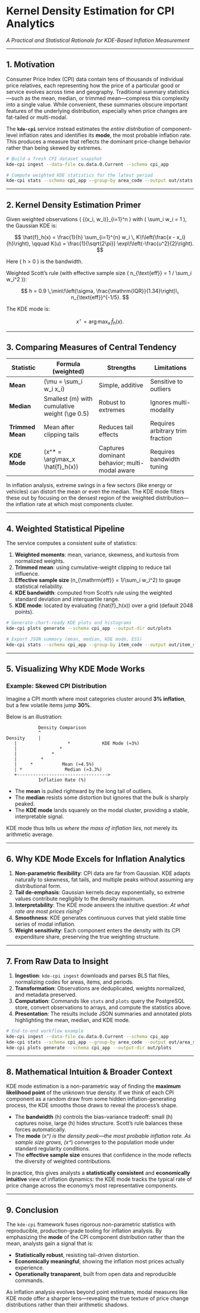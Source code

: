 # Kernel Density Estimation for CPI Analytics

*A Practical and Statistical Rationale for KDE-Based Inflation Measurement*

---

## 1. Motivation

Consumer Price Index (CPI) data contain tens of thousands of individual price relatives, each representing how the price of a particular good or service evolves across time and geography. Traditional summary statistics—such as the mean, median, or trimmed mean—compress this complexity into a single value. While convenient, these summaries obscure important features of the underlying distribution, especially when price changes are fat-tailed or multi-modal.

The **`kde-cpi`** service instead estimates the *entire distribution* of component-level inflation rates and identifies its **mode**, the most probable inflation rate. This produces a measure that reflects the dominant price-change behavior rather than being skewed by extremes.

```bash
# Build a fresh CPI dataset snapshot
kde-cpi ingest --data-file cu.data.0.Current --schema cpi_app

# Compute weighted KDE statistics for the latest period
kde-cpi stats --schema cpi_app --group-by area_code --output out/stats.json
```

---

## 2. Kernel Density Estimation Primer

Given weighted observations \( \{(x_i, w_i)\}_{i=1}^n \) with \( \sum_i w_i = 1 \), the Gaussian KDE is:

$$
\hat{f}_h(x) = \frac{1}{h} \sum_{i=1}^{n} w_i \, K\!\left(\frac{x - x_i}{h}\right),
\qquad
K(u) = \frac{1}{\sqrt{2\pi}} \exp\!\left(-\frac{u^2}{2}\right).
$$

Here \( h > 0 \) is the bandwidth.

Weighted Scott’s rule (with effective sample size \( n_{\text{eff}} = 1 / \sum_i w_i^2 \)):

$$
h = 0.9 \,\min\!\left(\sigma, \frac{\mathrm{IQR}}{1.34}\right)\, n_{\text{eff}}^{-1/5}.
$$

The KDE mode is:

$$
x^\star = \arg\max_x \, \hat{f}_h(x).
$$

---

## 3. Comparing Measures of Central Tendency

| Statistic        | Formula (weighted)                            | Strengths                                     | Limitations                      |
| ---------------- | --------------------------------------------- | --------------------------------------------- | -------------------------------- |
| **Mean**         | (\mu = \sum_i w_i x_i)                        | Simple, additive                              | Sensitive to outliers            |
| **Median**       | Smallest (m) with cumulative weight (\ge 0.5) | Robust to extremes                            | Ignores multi-modality           |
| **Trimmed Mean** | Mean after clipping tails                     | Reduces tail effects                          | Requires arbitrary trim fraction |
| **KDE Mode**     | (x^* = \arg\max_x \hat{f}_h(x))               | Captures dominant behavior; multi-modal aware | Requires bandwidth tuning        |

In inflation analysis, extreme swings in a few sectors (like energy or vehicles) can distort the mean or even the median. The KDE mode filters these out by focusing on the densest region of the weighted distribution—the inflation rate at which most components cluster.

---

## 4. Weighted Statistical Pipeline

The service computes a consistent suite of statistics:

1. **Weighted moments**: mean, variance, skewness, and kurtosis from normalized weights.
2. **Trimmed mean**: using cumulative-weight clipping to reduce tail influence.
3. **Effective sample size** (n_{\mathrm{eff}} = 1/\sum_i w_i^2) to gauge statistical reliability.
4. **KDE bandwidth**: computed from Scott’s rule using the weighted standard deviation and interquartile range.
5. **KDE mode**: located by evaluating (\hat{f}_h(x)) over a grid (default 2048 points).

```bash
# Generate chart-ready KDE plots and histograms
kde-cpi plots generate --schema cpi_app --output-dir out/plots

# Export JSON summary (mean, median, KDE mode, ESS)
kde-cpi stats --schema cpi_app --group-by item_code --output out/item_stats.json
```

---

## 5. Visualizing Why KDE Mode Works

### Example: Skewed CPI Distribution

Imagine a CPI month where most categories cluster around **3% inflation**, but a few volatile items jump **30%**.

Below is an illustration:

```
            Density Comparison
            ^
Density     |
   |                   *            KDE Mode (≈3%)
   |                *
   |             *
   |         *
   |     *           Mean (≈4.5%)
   | *                Median (≈3.3%)
   +---------------------------------->
            Inflation Rate (%)
```

* The **mean** is pulled rightward by the long tail of outliers.
* The **median** resists some distortion but ignores that the bulk is sharply peaked.
* The **KDE mode** lands squarely on the modal cluster, providing a stable, interpretable signal.

KDE mode thus tells us *where the mass of inflation lies*, not merely its arithmetic average.

---

## 6. Why KDE Mode Excels for Inflation Analytics

1. **Non-parametric flexibility**: CPI data are far from Gaussian. KDE adapts naturally to skewness, fat tails, and multiple peaks without assuming any distributional form.
2. **Tail de-emphasis**: Gaussian kernels decay exponentially, so extreme values contribute negligibly to the density maximum.
3. **Interpretability**: The KDE mode answers the intuitive question: *At what rate are most prices rising?*
4. **Smoothness**: KDE generates continuous curves that yield stable time series of modal inflation.
5. **Weight sensitivity**: Each component enters the density with its CPI expenditure share, preserving the true weighting structure.

---

## 7. From Raw Data to Insight

1. **Ingestion**: `kde-cpi ingest` downloads and parses BLS flat files, normalizing codes for areas, items, and periods.
2. **Transformation**: Observations are deduplicated, weights normalized, and metadata preserved.
3. **Computation**: Commands like `stats` and `plots` query the PostgreSQL store, convert observations to arrays, and compute the statistics above.
4. **Presentation**: The results include JSON summaries and annotated plots highlighting the mean, median, and KDE mode.

```bash
# End-to-end workflow example
kde-cpi ingest --data-file cu.data.0.Current --schema cpi_app
kde-cpi stats --schema cpi_app --group-by area_code --output out/area_stats.json
kde-cpi plots generate --schema cpi_app --output-dir out/plots
```

---

## 8. Mathematical Intuition & Broader Context

KDE mode estimation is a non-parametric way of finding the **maximum likelihood point** of the unknown true density. If we think of each CPI component as a random draw from some hidden inflation-generating process, the KDE smooths those draws to reveal the process’s shape.

* The **bandwidth** (h) controls the bias–variance tradeoff: small (h) captures noise, large (h) hides structure.  Scott’s rule balances these forces automatically.
* The **mode** (x^*) is the density peak—the most probable inflation rate.  As sample size grows, (x^*) converges to the population mode under standard regularity conditions.
* The **effective sample size** ensures that confidence in the mode reflects the diversity of weighted contributions.

In practice, this gives analysts a **statistically consistent** and **economically intuitive** view of inflation dynamics: the KDE mode tracks the typical rate of price change across the economy’s most representative components.

---

## 9. Conclusion

The `kde-cpi` framework fuses rigorous non-parametric statistics with reproducible, production-grade tooling for inflation analysis. By emphasizing the **mode** of the CPI component distribution rather than the mean, analysts gain a signal that is:

* **Statistically robust**, resisting tail-driven distortion.
* **Economically meaningful**, showing the inflation most prices actually experience.
* **Operationally transparent**, built from open data and reproducible commands.

As inflation analysis evolves beyond point estimates, modal measures like KDE mode offer a sharper lens—revealing the true texture of price change distributions rather than their arithmetic shadows.
